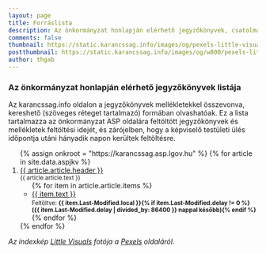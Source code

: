 ```yaml
---
layout: page
title: Forráslista
description: Az önkormányzat honlapján elérhető jegyzőkönyvek, csatolmányok feltöltési listája
comments: false
thumbnail: https://static.karancssag.info/images/og/pexels-little-visuals-1964.jpg
postthumbnail: https://static.karancssag.info/images/og/w800/pexels-little-visuals-1964.jpg
author: thgab
---
```


### Az önkormányzat honlapján elérhető jegyzőkönyvek listája
Az karancssag.info oldalon a jegyzőkönyvek mellékletekkel összevonva, kereshető (szöveges réteget tartalmazó) formában olvashatóak. 
Ez a lista tartalmazza az önkormányzat ASP oldalára feltöltött jegyzőkönyvek és mellékletek feltöltési idejét, és zárójelben, hogy a képviselő testületi ülés időpontja utáni hányadik napon kerültek feltöltésre.

<ol reversed>
{% assign onkroot = "https://karancssag.asp.lgov.hu" %}
{% for article in site.data.aspjkv %}
    <li>
        <a href="{{ onkroot }}{{ article.link }}" target="_blank" >{{ article.article.header }}</a><br/>
        <small>
            {{ article.article.text }}
        </small>
        <ul>
        {% for item in article.article.items %}
            <li>
                <a href="{{ item.href }}" target="_blank">{{ item.text }}</a><br/>
                <small>Feltöltve:
                    <b>{{ item.Last-Modified.local }}{% if item.Last-Modified.delay != 0 %}<br/> ({{ item.Last-Modified.delay | divided_by: 86400 }} nappal később){% endif %}</b>
                </small>
            </li>
        {% endfor %}
        </ul>
    </li>
{% endfor %}
</ol>

_Az indexkép [Little Visuals](https://www.pexels.com/hu-hu/@little-visuals?utm_content=attributionCopyText&amp;utm_medium=referral&amp;utm_source=pexels) fotója a [Pexels](https://www.pexels.com/hu-hu/foto/erdo-folyam-forras-termeszet-1964/?utm_content=attributionCopyText&amp;utm_medium=referral&amp;utm_source=pexels) oldaláról._